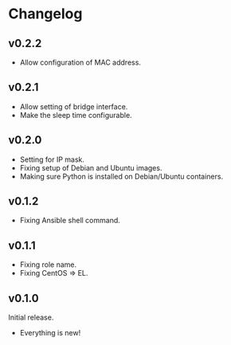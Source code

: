 # Changelog

## v0.2.2

- Allow configuration of MAC address.

## v0.2.1

- Allow setting of bridge interface.
- Make the sleep time configurable.

## v0.2.0

- Setting for IP mask.
- Fixing setup of Debian and Ubuntu images.
- Making sure Python is installed on Debian/Ubuntu containers.

## v0.1.2

- Fixing Ansible shell command.

## v0.1.1

- Fixing role name.
- Fixing CentOS => EL.

## v0.1.0

Initial release.

- Everything is new!
